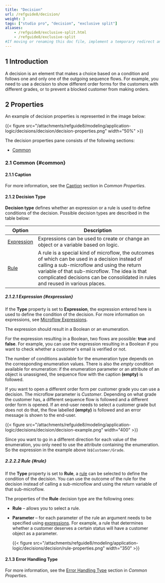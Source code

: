 ```yaml
---
title: "Decision"
url: /refguide8/decision/
weight: 3
tags: ["studio pro", "decision", "exclusive split"]
aliases:
    - /refguide8/exclusive-split.html
    - /refguide8/exclusive-split
#If moving or renaming this doc file, implement a temporary redirect and let the respective team know they should update the URL in the product. See Mapping to Products for more details.
---
```


## 1 Introduction

A decision is an element that makes a choice based on a condition and follows one and only one of the outgoing sequence flows. For example, you need to use a decision to show different order forms for the customers with different grades, or to prevent a blocked customer from making orders.

## 2 Properties

An example of decision properties is represented in the image below:

{{< figure src="/attachments/refguide8/modeling/application-logic/decisions/decision/decision-properties.png"   width="50%"  >}}

The decision properties pane consists of the following sections:

* [Common](#common)

### 2.1 Common {#common}

#### 2.1.1 Caption

For more information, see the [Caption](/refguide8/microflow-element-common-properties/#caption) section in *Common Properties*.

#### 2.1.2 Decision Type

**Decision type** defines whether an expression or a rule is used to define conditions of the decision. Possible decision types are described in the table below:

| Option | Description |
| --- | --- |
| [Expression](#expression) | Expressions can be used to create or change an object or a variable based on logic. |
| [Rule](#rule) | A rule is a special kind of microflow, the outcomes of which can be used in a decision instead of calling a sub-microflow and using the return variable of that sub-microflow. The idea is that complicated decisions can be consolidated in rules and reused in various places. |

##### 2.1.2.1 Expression {#expression}

If the **Type** property is set to **Expression**, the expression entered here is used to define the condition of the decision. For more information on expressions, see [Microflow Expressions](/refguide8/expressions/).

The expression should result in a Boolean or an enumeration. 

For the expression resulting in a Boolean, two flows are possible: **true** and **false**. For example, you can use the expression resulting in a Boolean if you want to check whether a customer's email is verified or not.

The number of conditions available for the enumeration type depends on the corresponding enumeration values. There is also the *empty* condition available for enumeration: if the enumeration parameter or an attribute of an object is unassigned, the sequence flow with the caption **(empty)** is followed.

If you want to open a different order form per customer grade you can use a decision. The microflow parameter is *Customer*. Depending on what grade the customer has, a different sequence flow is followed and a different order form is opened. If an end-user needs to select a customer grade but does not do that, the flow labelled **(empty)** is followed and an error message is shown to the end-user.

{{< figure src="/attachments/refguide8/modeling/application-logic/decisions/decision/decision-example.png"   width="400"  >}}

Since you want to go in a different direction for each value of the enumeration, you only need to use the attribute containing the enumeration. So the expression in the example above is`$Customer/Grade`. 

##### 2.2.2.2 Rule {#rule}

If the **Type** property is set to **Rule**, a [rule](/refguide8/rules/) can be selected to define the condition of the decision. You can use the outcome of the rule for the decision instead of calling a sub-microflow and using the return variable of that sub-microflow.

The properties of the **Rule** decision type are the following ones:

* **Rule** – allows you to select a rule.

* **Parameter** – for each parameter of the rule an argument needs to be specified using [expressions](/refguide8/expressions/). For example, a rule that determines whether a customer deserves a certain status will have a customer object as a parameter.

    {{< figure src="/attachments/refguide8/modeling/application-logic/decisions/decision/rule-properties.png"   width="350"  >}}

#### 2.1.3 Error Handling Type

For more information, see the [Error Handling Type](/refguide8/microflow-element-common-properties/#error-handling) section in *Common Properties*.
